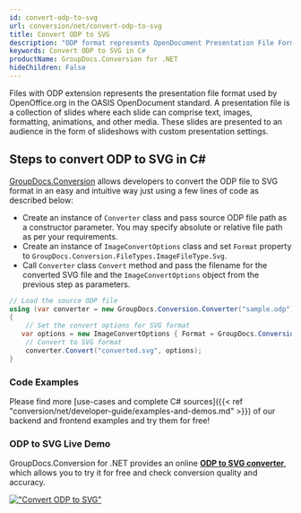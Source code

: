 ```yaml
---
id: convert-odp-to-svg
url: conversion/net/convert-odp-to-svg
title: Convert ODP to SVG
description: "ODP format represents OpenDocument Presentation File Format with .odp extension. Learn how to convert ODP to SVG file programmatically in C# language using GroupDocs.Conversion for .NET library."
keywords: Convert ODP to SVG in C#
productName: GroupDocs.Conversion for .NET
hideChildren: False
---
```


Files with ODP extension represents the presentation file format used by OpenOffice.org in the OASIS OpenDocument standard. A presentation file is a collection of slides where each slide can comprise text, images, formatting, animations, and other media. These slides are presented to an audience in the form of slideshows with custom presentation settings.

## Steps to convert ODP to SVG in C#

[GroupDocs.Conversion](https://products.groupdocs.com/conversion/net) allows developers to convert the ODP file to SVG format in an easy and intuitive way just using a few lines of code as described below:

* Create an instance of `Converter` class and pass source ODP file path as a constructor parameter. You may specify absolute or relative file path as per your requirements. 
* Create an instance of `ImageConvertOptions` class and set `Format` property to `GroupDocs.Conversion.FileTypes.ImageFileType.Svg`.
* Call `Converter` class `Convert` method and pass the filename for the converted SVG file and the `ImageConvertOptions` object from the previous step as parameters.

```csharp
// Load the source ODP file
using (var converter = new GroupDocs.Conversion.Converter("sample.odp"))
{
    // Set the convert options for SVG format
   var options = new ImageConvertOptions { Format = GroupDocs.Conversion.FileTypes.ImageFileType.Svg };
    // Convert to SVG format
    converter.Convert("converted.svg", options);
}
```

### Code Examples

Please find more [use-cases and complete C# sources]({{< ref "conversion/net/developer-guide/examples-and-demos.md" >}}) of our backend and frontend examples and try them for free!

### ODP to SVG Live Demo

GroupDocs.Conversion for .NET provides an online [**ODP to SVG converter**](https://products.groupdocs.app/conversion/odp-to-svg), which allows you to try it for free and check conversion quality and accuracy.

[!["Convert ODP to SVG"](conversion/net/images/convert-to-svg/convert-odp-to-svg.png)](https://products.groupdocs.app/conversion/odp-to-svg)